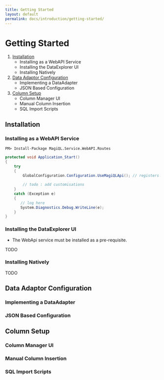 ```yaml
---
title: Getting Started
layout: default 
permalink: docs/introduction/getting-started/
---
```


Getting Started
===

1. [Installation](#instalation)
    - Installing as a WebAPI Service
    - Installing the DataExplorer UI
    - Installing Natively
2. [Data Adaptor Configuration](#data-adptor-configuration)
    - Implementing a DataAdapter
    - JSON Based Configuration
3. [Column Setup](#column-setup)
    - Column Manager UI
    - Manual Column Insertion
    - SQL Import Scripts

## Installation

### Installing as a WebAPI Service

```
PM> Install-Package MagiQL.Service.WebAPI.Routes
```

```c#
protected void Application_Start()
{ 
    try
    {
        GlobalConfiguration.Configuration.UseMagiQLApi(); // registers routes and configures serialization 
        
        // todo : add customisations
    }
    catch (Exception e)
    {
       // log here
       System.Diagnostics.Debug.WriteLine(e);
    }
}
```

### Installing the DataExplorer UI
* The WebApi service must be installed as a pre-requisite.

TODO

### Installing Natively

TODO 
 
## Data Adaptor Configuration

### Implementing a DataAdapter

### JSON Based Configuration

## Column Setup

### Column Manager UI

### Manual Column Insertion

### SQL Import Scripts

